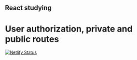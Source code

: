 ## React studying
# User authorization, private and public routes

[![Netlify Status](https://api.netlify.com/api/v1/badges/40b814e1-dcc7-4a01-a717-2a1f7bda4e26/deploy-status)](https://app.netlify.com/sites/apl-phonebook/deploys)
